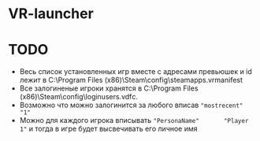 # VR-launcher


# TODO

 - Весь список установленных игр вместе с адресами превьюшек и id лежит в C:\Program Files (x86)\Steam\config\steamapps.vrmanifest
 - Все залогиненые игроки хранятся в C:\Program Files (x86)\Steam\config\loginusers.vdfс. 
  - Возможно что можно залогинится за любого вписав `"mostrecent"		"1"`
  - Можно для каждого игрока вписывать `"PersonaName"		"Player 1"` и тогда в игре будет высвечивать его личное имя
